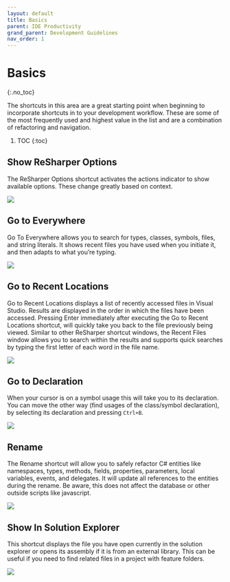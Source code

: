```yaml
---
layout: default
title: Basics
parent: IDE Productivity
grand_parent: Development Guidelines
nav_order: 1
---
```


# Basics
{:.no_toc}

The shortcuts in this area are a great starting point when beginning to incorporate shortcuts in to your development workflow. These are some of the most frequently used and highest value in the list and are a combination of refactoring and navigation.

1. TOC
{:toc}

## Show ReSharper Options

The ReSharper Options shortcut activates the actions indicator to show available options. These change greatly based on context.

![](../../assets/images/ide-productivity/ShowReSharperOptions.gif)

## Go to Everywhere

Go To Everywhere allows you to search for types, classes, symbols, files, and string literals. It shows recent files you have used when you initiate it, and then adapts to what you’re typing.

![](../../assets/images/ide-productivity/GoToEverywhere.gif)

## Go to Recent Locations

Go to Recent Locations displays a list of recently accessed files in Visual Studio. Results are displayed in the order in which the files have been accessed. Pressing Enter immediately after executing the Go to Recent Locations shortcut, will quickly take you back to the file previously being viewed.  Similar to other ReSharper shortcut windows, the Recent Files window allows you to search within the results and supports quick searches by typing the first letter of each word in the file name.

![](../../assets/images/ide-productivity/GoToRecentLocations.gif)

## Go to Declaration

When your cursor is on a symbol usage this will take you to its declaration. You can move the other way (find usages of the class/symbol declaration), by selecting its declaration and pressing `Ctrl+B`.

![](../../assets/images/ide-productivity/GoToDeclaration.gif)

## Rename

The Rename shortcut will allow you to safely refactor C# entities like namespaces, types, methods, fields, properties, parameters, local variables, events, and delegates. It will update all references to the entities during the rename. Be aware, this does not affect the database or other outside scripts like javascript.

![](../../assets/images/ide-productivity/Rename.gif)

## Show In Solution Explorer

This shortcut displays the file you have open currently in the solution explorer or opens its assembly if it is from an external library. This can be useful if you need to find related files in a project with feature folders.

![](../../assets/images/ide-productivity/ShowInSolutionExplorer.gif)